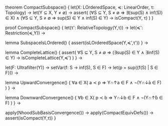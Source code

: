 theorem CompactSubspace() {
  let(X: LOrderedSpace, ≼: LinearOrder, τ: Topology) →
  let(Y ⊆ X, Y ≠ ∅) →
  assert(
    (∀S ⊆ Y, S ≠ ∅ ⇒ ∃(sup(S) ∧ inf(S)) ∈ X) ∧
    (∀S ⊆ Y, S ≠ ∅ ⇒ sup(S) ∈ Y ∧ inf(S) ∈ Y) →
    isCompact(Y, τ)
  )
}

proof CompactSubspace() {
  let(τ': RelativeTopology(Y,τ)) →
  let(≼': Restriction(≼,Y)) →

  lemma SubspaceIsLOrdered() {
    assert(isLOrderedSpace(Y,≼',τ'))
  } →

  lemma CompleteLattice() {
    assert(
      ∀S ⊆ Y, S ≠ ∅ ⇒ 
      (∃sup(S) ∈ Y ∧ ∃inf(S) ∈ Y) →
      isCompleteLattice(Y,≼')
    )
  } →

  let(F: Ultrafilter(Y)) →
  setVar(f: S → inf(S), S ∈ F) →
  let(p = sup({f(S) | S ∈ F})) →

  lemma UpwardConvergence() {
    ∀a ∈ X(
      a ≺ p ⇒ Y∩↑a ∈ F ∧
      ¬(Y∩↓̄a ∈ F)
    )
  } →

  lemma DownwardConvergence() {
    ∀b ∈ X(
      p ≺ b ⇒ Y∩↓b ∈ F ∧
      ¬(Y∩↑̄b ∈ F)
    )
  } →

  apply(NhoodSubBasisConvergence()) →
  apply(CompactEquivDefs()) →
  assert(isCompact(Y,τ))
}